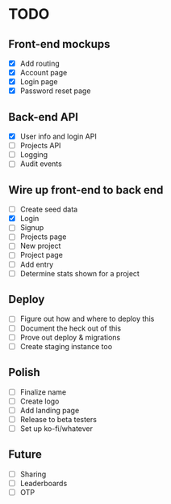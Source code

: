 # TODO

## Front-end mockups
- [X] Add routing
- [X] Account page
- [X] Login page
- [X] Password reset page

## Back-end API
- [X] User info and login API
- [ ] Projects API
- [ ] Logging
- [ ] Audit events

## Wire up front-end to back end
- [ ] Create seed data
- [X] Login
- [ ] Signup
- [ ] Projects page
- [ ] New project
- [ ] Project page
- [ ] Add entry
- [ ] Determine stats shown for a project

## Deploy
- [ ] Figure out how and where to deploy this
- [ ] Document the heck out of this
- [ ] Prove out deploy & migrations
- [ ] Create staging instance too

## Polish
- [ ] Finalize name
- [ ] Create logo
- [ ] Add landing page
- [ ] Release to beta testers
- [ ] Set up ko-fi/whatever

## Future
- [ ] Sharing
- [ ] Leaderboards
- [ ] OTP
